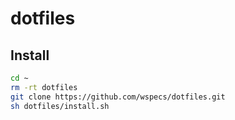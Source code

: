 # dotfiles

## Install
```bash
cd ~
rm -rt dotfiles
git clone https://github.com/wspecs/dotfiles.git
sh dotfiles/install.sh
```
